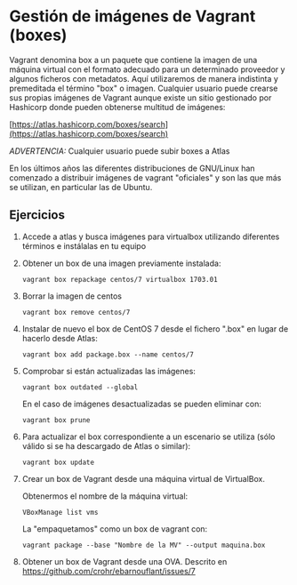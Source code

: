 # Gestión de imágenes de Vagrant (boxes)

Vagrant denomina box a un paquete que contiene la imagen de una máquina virtual con el formato adecuado para un determinado proveedor y algunos ficheros con metadatos. Aquí utilizaremos de manera indistinta y premeditada el término "box" o imagen. Cualquier usuario puede crearse sus propias imágenes de Vagrant aunque existe un sitio gestionado por Hashicorp donde pueden obtenerse multitud de imágenes:

[https://atlas.hashicorp.com/boxes/search](https://atlas.hashicorp.com/boxes/search)

*ADVERTENCIA:* Cualquier usuario puede subir boxes a Atlas

En los últimos años las diferentes distribuciones de GNU/Linux han
comenzado a distribuir imágenes de vagrant "oficiales" y son las que
más se utilizan, en particular las de Ubuntu.

## Ejercicios

1. Accede a atlas y busca imágenes para virtualbox utilizando
   diferentes términos e instálalas en tu equipo
   
1. Obtener un box de una imagen previamente instalada:

   ```
   vagrant box repackage centos/7 virtualbox 1703.01
   ```
   
1. Borrar la imagen de centos

   ```
   vagrant box remove centos/7
   
1. Instalar de nuevo el box de CentOS 7 desde el fichero ".box" en
   lugar de hacerlo desde Atlas:
   
   ```
   vagrant box add package.box --name centos/7
   ```
   
1. Comprobar si están actualizadas las imágenes:

   ```
   vagrant box outdated --global
   ```
   
   En el caso de imágenes desactualizadas se pueden eliminar con:
   
   ```
   vagrant box prune
   ```
   
1. Para actualizar el box correspondiente a un escenario se utiliza
   (sólo válido si se ha descargado de Atlas o similar):
   
   ```
   vagrant box update
   ```
   
1. Crear un box de Vagrant desde una máquina virtual de VirtualBox.

   Obtenermos el nombre de la máquina virtual:
   
   ```
   VBoxManage list vms
   ```
      La "empaquetamos" como un box de vagrant con:
   
   ```
   vagrant package --base "Nombre de la MV" --output maquina.box
   
1. Obtener un box de Vagrant desde una OVA. Descrito en
   https://github.com/crohr/ebarnouflant/issues/7
   
